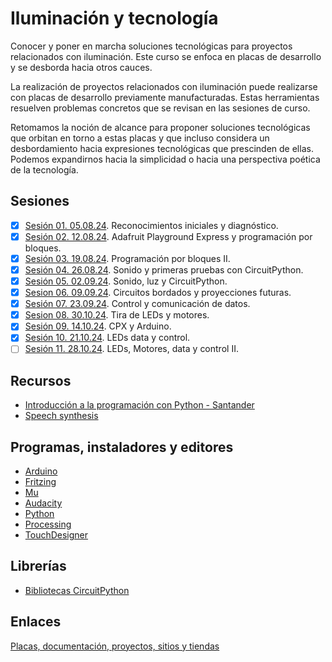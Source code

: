 # Iluminación y tecnología

Conocer y poner en marcha soluciones tecnológicas para proyectos relacionados con iluminación. Este curso se enfoca en placas de desarrollo y se desborda hacia otros cauces.

La realización de proyectos relacionados con iluminación puede realizarse con placas de desarrollo previamente manufacturadas. Estas herramientas resuelven problemas concretos que se revisan en las sesiones de curso.

Retomamos la noción de alcance para proponer soluciones tecnológicas que orbitan en torno a estas placas y que incluso considera un desbordamiento hacia expresiones tecnológicas que prescinden de ellas. Podemos expandirnos hacia la simplicidad o hacia una perspectiva poética de la tecnología.

## Sesiones 

- [x] [Sesión 01. 05.08.24](./sesiones/s01/s01.md). Reconocimientos iniciales y diagnóstico.
- [x] [Sesión 02. 12.08.24](./sesiones/s02/s02.md). Adafruit Playground Express y programación por bloques. 
- [x] [Sesión 03. 19.08.24](./sesiones/s03/s03.md). Programación por bloques II.
- [x] [Sesión 04. 26.08.24](./sesiones/s04/s04.md). Sonido y primeras pruebas con CircuitPython.  
- [x] [Sesión 05. 02.09.24](./sesiones/s05/s05.md). Sonido, luz y CircuitPython. 
- [x] [Sesion 06. 09.09.24](./sesiones/s06/s06.md). Circuitos bordados y proyecciones futuras.
- [x] [Sesión 07. 23.09.24](./sesiones/s07/s07.md). Control y comunicación de datos. 
- [x] [Sesion 08. 30.10.24](./sesiones/s08/s08.md). Tira de LEDs y motores. 
- [x] [Sesión 09. 14.10.24](./sesiones/s09/s09.md). CPX y Arduino. 
- [x] [Sesión 10. 21.10.24](./sesiones/s10/s10.md). LEDs data y control.
- [ ] [Sesión 11. 28.10.24](./sesiones/s11/s11.md). LEDs, Motores, data y control II. 

## Recursos

- [Introducción a la programación con Python - Santander](https://www.santanderopenacademy.com/es/courses/introduction_to_python_programming.html)
- [Speech synthesis](https://en.wikipedia.org/wiki/Speech_synthesis)

## Programas, instaladores y editores

- [Arduino](https://www.arduino.cc/)
- [Fritzing](https://fritzing.org/)
- [Mu](https://codewith.mu/en/download)
- [Audacity](https://www.audacityteam.org/)
- [Python](https://www.python.org/)
- [Processing](https://processing.org/)
- [TouchDesigner](https://derivative.ca/)

## Librerías

- [Bibliotecas CircuitPython](https://circuitpython.org/libraries)

## Enlaces

[Placas, documentación, proyectos, sitios y tiendas](./enlaces.md)